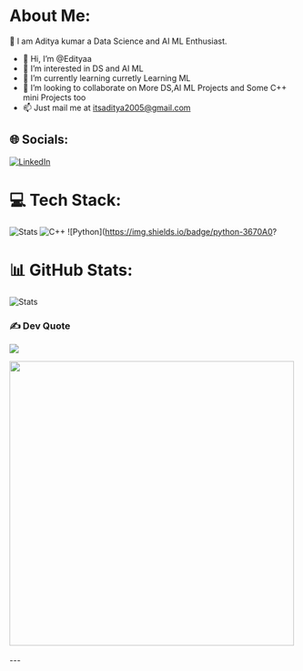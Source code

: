 
#  About Me:
💬 I am Aditya kumar a Data Science and AI ML Enthusiast.<br>
- 👋 Hi, I’m @Edityaa
- 👀 I’m interested in DS and AI ML
- 🌱 I’m currently learning curretly Learning ML
- 💞️ I’m looking to collaborate on More DS,AI ML Projects and Some C++ mini Projects  too
- 📫  Just mail me at itsaditya2005@gmail.com

## 🌐 Socials:
[![LinkedIn](https://img.shields.io/badge/LinkedIn-%230077B5.svg?logo=linkedin&logoColor=white)](https://www.linkedin.com/in/adityakumar2005/) 

# 💻 Tech Stack:
![Stats](https://img.shields.io/badge/c-%2300599C.svg?style=for-the-badge&logo=c&logoColor=white) ![C++](https://img.shields.io/badge/c++-%2300599C.svg?style=for-the-badge&logo=c%2B%2B&logoColor=white) ![Python](https://img.shields.io/badge/python-3670A0?

# 📊 GitHub Stats:
![Stats](https://github-readme-stats.vercel.app/api?username=Edityaa&theme=radical&hide_border=false&include_all_commits=false&count_private=true)<br/>


### ✍️  Dev Quote
![](https://quotes-github-readme.vercel.app/api?type=horizontal&theme=radical)

<img src="https://user-images.githubusercontent.com/74038190/225813708-98b745f2-7d22-48cf-9150-083f1b00d6c9.gif" width="500">
<br><br>
---

